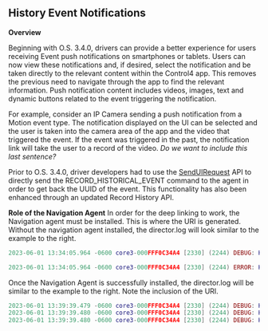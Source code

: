 
## History Event Notifications

**Overview**

Beginning with O.S. 3.4.0, drivers can provide a better experience for users receiving Event push notifications on smartphones or tablets. Users can now view these notifications and, if desired, select the notification and be taken directly to the relevant content within the Control4 app. This removes the previous need to navigate through the app to find the relevant information. Push notification content includes videos, images, text and dynamic buttons related to the event triggering the notification.

For example, consider an IP Camera sending a push notification from a Motion event type. The notification displayed on the UI can be selected and the user is taken into the camera area of the app and the video that triggered the event. If the event was triggered in the past, the notification link will take the user to a record of the video. _Do we want to include this last sentence?_

Prior to O.S. 3.4.0, driver developers had to use the [SendUIRequest][1] API to directly send the RECORD\_HISTORICAL\_EVENT command to the agent in order to get back the UUID of the event. This functionality has also been enhanced through an updated Record History API. 


**Role of the Navigation Agent**
In order for the deep linking to work, the Navigation agent must be installed. This is where the URI is generated. Without the navigation agent installed, the director.log will look similar to the example to the right.

```lua
2023-06-01 13:34:05.964 -0600 core3-000FFF0C34A4 [2330] (2244) DEBUG: HistoryAgent::getBuildHistoryURI: Started - Action: Aquiring Navigation Agent Device Id.

2023-06-01 13:34:05.964 -0600 core3-000FFF0C34A4 [2330] (2244) ERROR: HistoryAgent::getBuildHistoryURI: Failed - No Navigation Agent found using control4_agent_navigation.c4i.
```

Once the Navigation Agent is successfully installed, the director.log will be similar to the example to the right. Note the inclusion of the URI.

```lua
2023-06-01 13:39:39.479 -0600 core3-000FFF0C34A4 [2330] (2244) DEBUG: HistoryAgent::getBuildHistoryURI: Started - Action: Aquiring Navigation Agent Device Id.
2023-06-01 13:39:39.480 -0600 core3-000FFF0C34A4 [2330] (2244) DEBUG: HistoryAgent::getBuildHistoryURI: Response - XML: <uri>/v1/rooms/268/cameras/827</uri>
2023-06-01 13:39:39.480 -0600 core3-000FFF0C34A4 [2330] (2244) DEBUG: HistoryAgent::getBuildHistoryURI: Response - URI: '/v1/rooms/268/cameras/827'
```



[1]:	https://snap-one.github.io/docs-driverworks-api-3.4.0-beta/#miscellaneous-interface-senduirequest